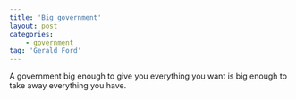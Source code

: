 ```yaml
---
title: 'Big government'
layout: post
categories:
    - government
tag: 'Gerald Ford'
---
```


A government big enough to give you everything you want is big enough to take away everything you have.